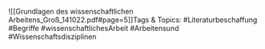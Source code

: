 
![[Grundlagen des wissenschaftlichen Arbeitens_Groß_141022.pdf#page=5]]Tags & Topics:
   #Literaturbeschaffung
   #Begriffe
   #wissenschaftlichesArbeit
   #Arbeitensund
   #Wissenschaftsdisziplinen